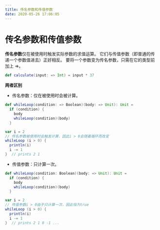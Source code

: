 ```yaml
---
title: 传名参数和传值参数
date: 2020-05-26 17:06:05
---
```

# 传名参数和传值参数

**传名参数**仅在被使用时触发实际参数的求值运算。 它们与传值参数（即普通的传递一个参数值进去）正好相反。 要将一个参数变为传名参数，只需在它的类型前加上 =&gt;。

```scala
def calculate(input: => Int) = input * 37
```

**两者区别**

* 传名参数：仅在被使用时会被计算。

```scala
def whileLoop(condition: => Boolean)(body: => Unit): Unit =
  if (condition) {
    body
    whileLoop(condition)(body)
  }

var i = 2
// 传名参数被使用时会触发计算，因此i > 0会随着循环而改变
whileLoop (i > 0) {
  println(i)
  i -= 1
}  // prints 2 1
```

* 传值参数：只计算一次。

```scala
def whileLoop(condition: Boolean)(body: => Unit): Unit =
  if (condition) {
    body
    whileLoop(condition)(body)
  }

var i = 2
// 传值参数i > 0由于只计算一次，因此恒为true
whileLoop (i > 0) {
  println(i)
  i -= 1
}  // prints 2 1 0 -1 ...
```

